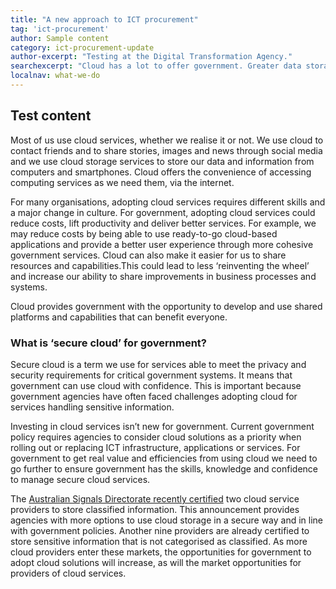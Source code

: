 ```yaml
---
title: "A new approach to ICT procurement"
tag: 'ict-procurement'
author: Sample content
category: ict-procurement-update
author-excerpt: "Testing at the Digital Transformation Agency." 
searchexcerpt: "Cloud has a lot to offer government. Greater data storage capacity, cost savings, convenience and increased flexibility for running ICT services are just a few potential benefits. At the DTA, we’ve started a discovery process to develop a strategy that will help government agencies choose cloud technologies, if and when appropriate."
localnav: what-we-do
---
```


## Test content

Most of us use cloud services, whether we realise it or not. We use cloud to contact friends and to share stories, images and news through social media and we use cloud storage services to store our data and information from computers and smartphones. Cloud offers the convenience of accessing computing services as we need them, via the internet. 

For many organisations, adopting cloud services requires different skills and a major change in culture. For government, adopting cloud services could reduce costs, lift productivity and deliver better services. For example, we may reduce costs by being able to use ready-to-go cloud-based applications and provide a better user experience through more cohesive government services. Cloud can also make it easier for us to share resources and capabilities.This could lead to less ‘reinventing the wheel’ and increase our ability to share improvements in business processes and systems.

Cloud provides government with the opportunity to develop and use shared platforms and capabilities that can benefit everyone.  

### What is ‘secure cloud’ for government?

Secure cloud is a term we use for services able to meet the privacy and security requirements for critical government systems. It means that government can use cloud with confidence. This is important because government agencies have often faced challenges adopting cloud for services handling sensitive information. 

Investing in cloud services isn’t new for government. Current government policy requires agencies to consider cloud solutions as a priority when rolling out or replacing ICT infrastructure, applications or services. For government to get real value and efficiencies from using cloud we need to go further to ensure government has the skills, knowledge and confidence to manage secure cloud services.

The [Australian Signals Directorate recently certified](https://www.asd.gov.au/infosec/irap/certified_clouds.htm) two cloud service providers to store classified information. This announcement provides agencies with more options to use cloud storage in a secure way and in line with government policies. Another nine providers are already certified to store sensitive information that is not categorised as classified. As more cloud providers enter these markets, the opportunities for government to adopt cloud solutions will increase, as will the market opportunities for providers of cloud services.  
